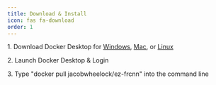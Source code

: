 ```yaml
---
title: Download & Install
icon: fas fa-download
order: 1
---
```

<p> 1. Download Docker Desktop for <a href="https://docs.docker.com/desktop/install/windows-install/">Windows</a>, <a href="https://docs.docker.com/desktop/install/mac-install/">Mac</a>, or <a href="https://docs.docker.com/desktop/install/linux-install/">Linux</a> </p>
<p> 2. Launch Docker Desktop & Login 
<p> 3. Type "docker pull jacobwheelock/ez-frcnn" into the command line
